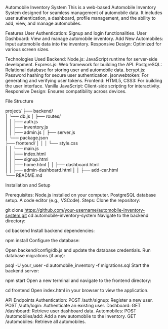 Automobile Inventory System
This is a web-based Automobile Inventory System designed for seamless management of automobile data. It includes user authentication, a dashboard, profile management, and the ability to add, view, and manage automobiles.

Features
User Authentication: Signup and login functionalities.
User Dashboard: View and manage automobile inventory.
Add New Automobiles: Input automobile data into the inventory.
Responsive Design: Optimized for various screen sizes.

Technologies Used
Backend:
Node.js: JavaScript runtime for server-side development.
Express.js: Web framework for building the API.
PostgreSQL: Relational database for storing user and automobile data.
bcrypt.js: Password hashing for secure user authentication.
jsonwebtoken: For generating and verifying user tokens.
Frontend:
HTML5, CSS3: For building the user interface.
Vanilla JavaScript: Client-side scripting for interactivity.
Responsive Design: Ensures compatibility across devices.

File Structure

project/
├── backend/               
│   └── db.js
│   ├── routes/                
│   │   ├── auth.js           
│   │   ├── inventory.js      
│   │   ├── admin.js
│   ├── server.js              
│   └── package.json           
├── frontend/
│   │   │   └── style.css      
│   │       └── main.js        
│   │   ├── index.html         
│   │   ├── signup.html        
│   │   ├── home.html
│   │   ├── dashboard.html    
│   │   ├── admin-dashboard.html 
│   │   ├── add-car.html     
└── README.md      

Installation and Setup

Prerequisites:
Node.js installed on your computer.
PostgreSQL database setup.
A code editor (e.g., VSCode).
Steps:
Clone the repository:

git clone https://github.com/your-username/automobile-inventory-system.git
cd automobile-inventory-system
Navigate to the backend directory:

cd backend
Install backend dependencies:

npm install
Configure the database:

Open backend/config/db.js and update the database credentials.
Run database migrations (if any):

psql -U your_user -d automobile_inventory -f migrations.sql
Start the backend server:

npm start
Open a new terminal and navigate to the frontend directory:

cd frontend
Open index.html in your browser to view the application.

API Endpoints
Authentication:
POST /auth/signup: Register a new user.
POST /auth/login: Authenticate an existing user.
Dashboard:
GET /dashboard: Retrieve user dashboard data.
Automobiles:
POST /automobiles/add: Add a new automobile to the inventory.
GET /automobiles: Retrieve all automobiles.
